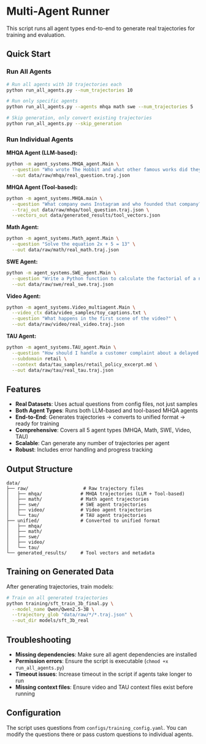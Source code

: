 # Multi-Agent Runner

This script runs all agent types end-to-end to generate real trajectories for training and evaluation.

## Quick Start

### Run All Agents
```bash
# Run all agents with 10 trajectories each
python run_all_agents.py --num_trajectories 10

# Run only specific agents
python run_all_agents.py --agents mhqa math swe --num_trajectories 5

# Skip generation, only convert existing trajectories
python run_all_agents.py --skip_generation
```

### Run Individual Agents

**MHQA Agent (LLM-based):**
```bash
python -m agent_systems.MHQA_agent.Main \
  --question "Who wrote The Hobbit and what other famous works did they create?" \
  --out data/raw/mhqa/real_question.traj.json
```

**MHQA Agent (Tool-based):**
```bash
python -m agent_systems.MHQA.main \
  --question "What company owns Instagram and who founded that company?" \
  --traj_out data/raw/mhqa/tool_question.traj.json \
  --vectors_out data/generated_results/tool_vectors.json
```

**Math Agent:**
```bash
python -m agent_systems.Math_agent.Main \
  --question "Solve the equation 2x + 5 = 13" \
  --out data/raw/math/real_math.traj.json
```

**SWE Agent:**
```bash
python -m agent_systems.SWE_agent.Main \
  --question "Write a Python function to calculate the factorial of a number" \
  --out data/raw/swe/real_swe.traj.json
```

**Video Agent:**
```bash
python -m agent_systems.Video_multiagent.Main \
  --video_ctx data/video_samples/toy_captions.txt \
  --question "What happens in the first scene of the video?" \
  --out data/raw/video/real_video.traj.json
```

**TAU Agent:**
```bash
python -m agent_systems.TAU_agent.Main \
  --question "How should I handle a customer complaint about a delayed order?" \
  --subdomain retail \
  --context data/tau_samples/retail_policy_excerpt.md \
  --out data/raw/tau/real_tau.traj.json
```

## Features

- **Real Datasets**: Uses actual questions from config files, not just samples
- **Both Agent Types**: Runs both LLM-based and tool-based MHQA agents
- **End-to-End**: Generates trajectories → converts to unified format → ready for training
- **Comprehensive**: Covers all 5 agent types (MHQA, Math, SWE, Video, TAU)
- **Scalable**: Can generate any number of trajectories per agent
- **Robust**: Includes error handling and progress tracking

## Output Structure

```
data/
├── raw/                    # Raw trajectory files
│   ├── mhqa/              # MHQA trajectories (LLM + Tool-based)
│   ├── math/              # Math agent trajectories
│   ├── swe/               # SWE agent trajectories
│   ├── video/             # Video agent trajectories
│   └── tau/               # TAU agent trajectories
├── unified/               # Converted to unified format
│   ├── mhqa/
│   ├── math/
│   ├── swe/
│   ├── video/
│   └── tau/
└── generated_results/     # Tool vectors and metadata
```

## Training on Generated Data

After generating trajectories, train models:

```bash
# Train on all generated trajectories
python training/sft_train_3b_final.py \
  --model_name Qwen/Qwen2.5-3B \
  --trajectory_glob "data/raw/*/*.traj.json" \
  --out_dir models/sft_3b_real
```

## Troubleshooting

- **Missing dependencies**: Make sure all agent dependencies are installed
- **Permission errors**: Ensure the script is executable (`chmod +x run_all_agents.py`)
- **Timeout issues**: Increase timeout in the script if agents take longer to run
- **Missing context files**: Ensure video and TAU context files exist before running

## Configuration

The script uses questions from `configs/training_config.yaml`. You can modify the questions there or pass custom questions to individual agents.

